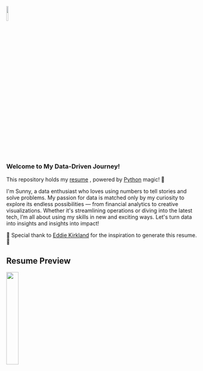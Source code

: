 

<p  align="left">
  <img  src="https://github.com/user-attachments/assets/0c6331c9-4e26-4a52-8f06-a442579d3fec" width="10%" height="10%"/>
  &nbsp;

### Welcome to My Data-Driven Journey!

This repository holds my 
[resume](https://github.com/Sonya-7/Resume/blob/main/!%20(SonyaLawrenceThompsonResume).pdf)
, powered by 
[Python](https://github.com/Sonya-7/Resume/blob/main/SonyaLawrenceThompsonResume.py)
 magic! 🌟 

I'm Sunny, a data enthusiast who loves using numbers to tell stories and solve problems. My passion for data is matched only by my curiosity to explore its endless possibilities — from financial analytics to creative visualizations. Whether it's streamlining operations or diving into the latest tech, I’m all about using my skills in new and exciting ways. Let's turn data into insights and insights into impact!

👏 Special thank to [Eddie Kirkland](https://github.com/e-kirkland) for the inspiration to generate this resume. 👏

## Resume Preview

<p  align="left">
  <img  src="https://github.com/user-attachments/assets/792c8ee6-5ade-4ab4-a47e-4762ef619d27" width="25%" height=25%/>


